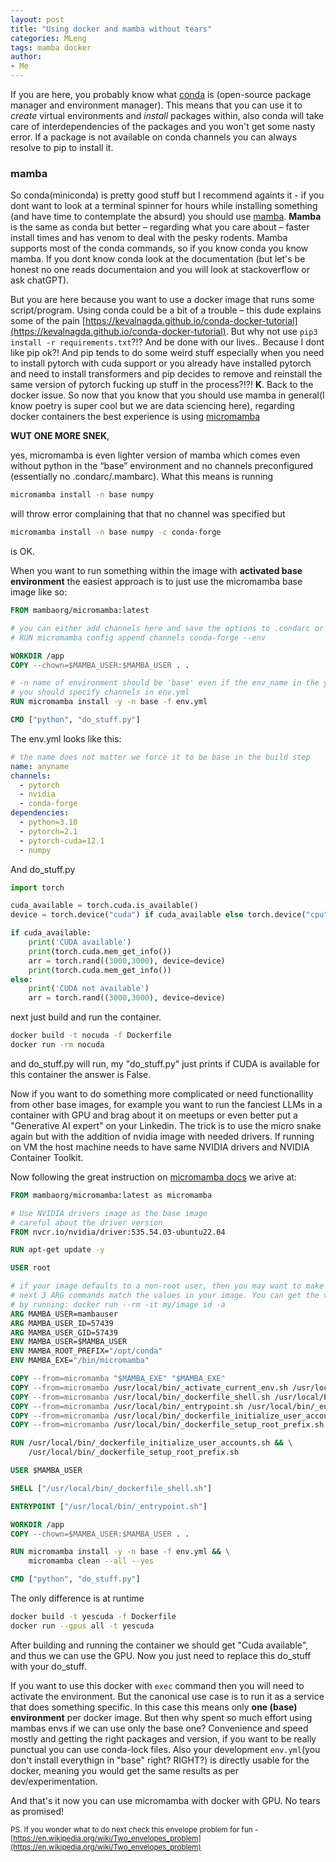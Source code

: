 ```yaml
---
layout: post
title: "Using docker and mamba without tears"
categories: MLeng
tags: mamba docker
author:
- Me
---
```



If you are here, you probably know what [conda](https://docs.conda.io/en/latest/) is (open-source package manager and environment manager). This means that you can use it to _create_ virtual environments and _install_ packages within, also conda will take care of interdependencies of the packages and you won't get some nasty error. If a package is not available on conda channels you can always resolve to pip to install it.

### mamba
So conda(miniconda) is pretty good stuff but I recommend againts it - if you dont want to look at a terminal spinner for hours while installing something (and have time to contemplate the absurd) you should use [mamba](https://mamba.readthedocs.io/en/latest/installation/mamba-installation.html).
**Mamba** is the same as conda but better – regarding what you care about – faster install times and has venom to deal with the pesky rodents. Mamba supports most of the conda commands, so if you know conda you know mamba. If you dont know conda look at the documentation (but let's be honest no one reads documentaion and you will look at stackoverflow or ask chatGPT).

But you are here because you want to use a docker image that runs some script/program. 
Using conda could be a bit of a trouble – this dude explains some of the pain [https://kevalnagda.github.io/conda-docker-tutorial](https://kevalnagda.github.io/conda-docker-tutorial). But why not use `pip3 install -r requirements.txt`?!? And be done with our lives.. Because I dont like pip ok?!
And pip tends to do some weird stuff especially when you need to install pytorch with cuda support or you already have installed pytorch and need to install transformers and pip decides to remove and reinstall the same version of pytorch fucking up stuff in the process?!?! **K**.
Back to the docker issue. So now that you know that you should use mamba in general(I know poetry is super cool but we are data sciencing here), regarding docker containers the best experience is using 
[micromamba](https://mamba.readthedocs.io/en/latest/installation/micromamba-installation.html) 

**WUT ONE MORE SNEK**,

yes, micromamba is even lighter version of mamba which comes even without python in the “base” environment and no channels preconfigured (essentially no .condarc/.mambarc). What this means is running 

```sh
micromamba install -n base numpy
```

will throw error complaining that that no channel was specified but 
```sh
micromamba install -n base numpy -c conda-forge
```
is OK. 

When you want to run something within the image with **activated base environment** the easiest approach is to just use the micromamba base image like so:
```Dockerfile
FROM mambaorg/micromamba:latest

# you can either add channels here and save the options to .condarc or use env.yml
# RUN micromamba config append channels conda-forge --env 

WORKDIR /app
COPY --chown=$MAMBA_USER:$MAMBA_USER . .

# -n name of environment should be 'base' even if the env_name in the yml file is env15
# you should specify channels in env.yml
RUN micromamba install -y -n base -f env.yml

CMD ["python", "do_stuff.py"]
```
The env.yml looks like this:
```yml
# the name does not matter we force it to be base in the build step
name: anyname
channels:
  - pytorch
  - nvidia
  - conda-forge
dependencies:
  - python=3.10
  - pytorch=2.1
  - pytorch-cuda=12.1
  - numpy
```
And do_stuff.py

```python
import torch

cuda_available = torch.cuda.is_available()
device = torch.device("cuda") if cuda_available else torch.device("cpu")

if cuda_available:
    print('CUDA available')
    print(torch.cuda.mem_get_info())
    arr = torch.rand((3000,3000), device=device)
    print(torch.cuda.mem_get_info())
else:
    print('CUDA not available')
    arr = torch.rand((3000,3000), device=device)

```

next just build and run the container. 
```sh
docker build -t nocuda -f Dockerfile
docker run -rm nocuda
```
and do_stuff.py will run, my "do_stuff.py" just prints if CUDA is available for this container the answer is False. 

Now if you want to do something more complicated or need functionallity from other base images, for example you want to run the fanciest LLMs in a container with GPU and brag about it on meetups or even better put a "Generative AI expert" on your Linkedin. The trick is to use the micro snake again but with the addition of nvidia image with needed drivers. If running on VM the host machine needs to have same NVIDIA drivers and NVIDIA Container Toolkit. 

Now following the great instruction on [micromamba docs](https://micromamba-docker.readthedocs.io/en/latest/advanced_usage.html#adding-micromamba-to-an-existing-docker-image) we arive at:

```Dockerfile
FROM mambaorg/micromamba:latest as micromamba

# Use NVIDIA drivers image as the base image
# careful about the driver version
FROM nvcr.io/nvidia/driver:535.54.03-ubuntu22.04

RUN apt-get update -y

USER root

# if your image defaults to a non-root user, then you may want to make the
# next 3 ARG commands match the values in your image. You can get the values
# by running: docker run --rm -it my/image id -a
ARG MAMBA_USER=mambauser
ARG MAMBA_USER_ID=57439
ARG MAMBA_USER_GID=57439
ENV MAMBA_USER=$MAMBA_USER
ENV MAMBA_ROOT_PREFIX="/opt/conda"
ENV MAMBA_EXE="/bin/micromamba"

COPY --from=micromamba "$MAMBA_EXE" "$MAMBA_EXE"
COPY --from=micromamba /usr/local/bin/_activate_current_env.sh /usr/local/bin/_activate_current_env.sh
COPY --from=micromamba /usr/local/bin/_dockerfile_shell.sh /usr/local/bin/_dockerfile_shell.sh
COPY --from=micromamba /usr/local/bin/_entrypoint.sh /usr/local/bin/_entrypoint.sh
COPY --from=micromamba /usr/local/bin/_dockerfile_initialize_user_accounts.sh /usr/local/bin/_dockerfile_initialize_user_accounts.sh
COPY --from=micromamba /usr/local/bin/_dockerfile_setup_root_prefix.sh /usr/local/bin/_dockerfile_setup_root_prefix.sh

RUN /usr/local/bin/_dockerfile_initialize_user_accounts.sh && \
    /usr/local/bin/_dockerfile_setup_root_prefix.sh

USER $MAMBA_USER

SHELL ["/usr/local/bin/_dockerfile_shell.sh"]

ENTRYPOINT ["/usr/local/bin/_entrypoint.sh"]

WORKDIR /app
COPY --chown=$MAMBA_USER:$MAMBA_USER . .

RUN micromamba install -y -n base -f env.yml && \
    micromamba clean --all --yes

CMD ["python", "do_stuff.py"]
```
The only difference is at runtime

```sh
docker build -t yescuda -f Dockerfile
docker run --gpus all -t yescuda
```
After building and running the container we should get "Cuda available", and thus we can use the GPU. Now you just need to replace this do_stuff with your do_stuff.

If you want to use this docker with `exec` command then you will need to activate the environment. But the canonical use case is to run it as a service that does something specific. In this case this means only **one (base) environment** per docker image. But then why spent so much effort using mambas envs if we can use only the base one? Convenience and speed mostly and getting the right packages and version, if you want to be really punctual you can use conda-lock files. Also your development `env.yml`(you don't install everythign in "base" right? RIGHT?) is directly usable for the docker, meaning you would get the same results as per dev/experimentation. 

And that's it now you can use micromamba with docker with GPU. No tears as promised!


<sub> PS.
If you wonder what to do next check this envelope problem for fun - [https://en.wikipedia.org/wiki/Two_envelopes_problem](https://en.wikipedia.org/wiki/Two_envelopes_problem) </sub>


